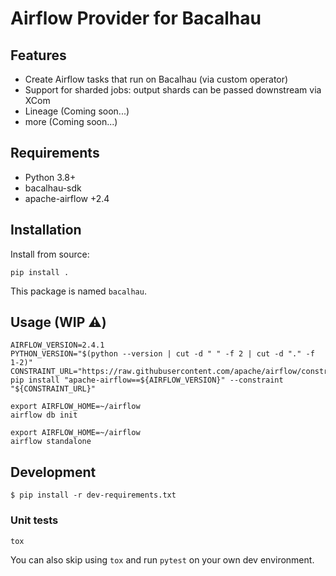 # Airflow Provider for Bacalhau

## Features

- Create Airflow tasks that run on Bacalhau (via custom operator)
- Support for sharded jobs: output shards can be passed downstream via XCom
- Lineage (Coming soon...)
- more (Coming soon...)
## Requirements

- Python 3.8+
- bacalhau-sdk
- apache-airflow +2.4

## Installation

Install from source:

```shell
pip install .
```

This package is named `bacalhau`.

## Usage (WIP :warning:)

```
AIRFLOW_VERSION=2.4.1
PYTHON_VERSION="$(python --version | cut -d " " -f 2 | cut -d "." -f 1-2)"
CONSTRAINT_URL="https://raw.githubusercontent.com/apache/airflow/constraints-${AIRFLOW_VERSION}/constraints-${PYTHON_VERSION}.txt"
pip install "apache-airflow==${AIRFLOW_VERSION}" --constraint "${CONSTRAINT_URL}"

export AIRFLOW_HOME=~/airflow
airflow db init
```

```
export AIRFLOW_HOME=~/airflow
airflow standalone
```


## Development


```shell
$ pip install -r dev-requirements.txt
```

### Unit tests


```shell
tox
```

You can also skip using `tox` and run `pytest` on your own dev environment.


